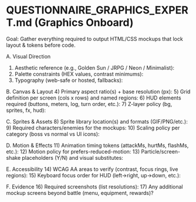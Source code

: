 # QUESTIONNAIRE_GRAPHICS_EXPERT.md (Graphics Onboard)

Goal: Gather everything required to output HTML/CSS mockups that lock layout & tokens before code.

A. Visual Direction
1) Aesthetic reference (e.g., Golden Sun / JRPG / Neon / Minimalist):
2) Palette constraints (HEX values, contrast minimums):
3) Typography (web-safe or hosted, fallbacks):

B. Canvas & Layout
4) Primary aspect ratio(s) + base resolution (px):
5) Grid definition per screen (cols x rows) and named regions:
6) HUD elements required (buttons, meters, log, turn order, etc.):
7) Z-layer policy (bg, sprites, fx, hud):

C. Sprites & Assets
8) Sprite library location(s) and formats (GIF/PNG/etc.):
9) Required characters/enemies for the mockups:
10) Scaling policy per category (boss vs normal vs UI icons):

D. Motion & Effects
11) Animation timing tokens (attackMs, hurtMs, flashMs, etc.):
12) Motion policy for prefers-reduced-motion:
13) Particle/screen-shake placeholders (Y/N) and visual substitutes:

E. Accessibility
14) WCAG AA areas to verify (contrast, focus rings, live regions):
15) Keyboard focus order for HUD (left->right, up->down, etc.):

F. Evidence
16) Required screenshots (list resolutions):
17) Any additional mockup screens beyond battle (menu, equipment, rewards)?
